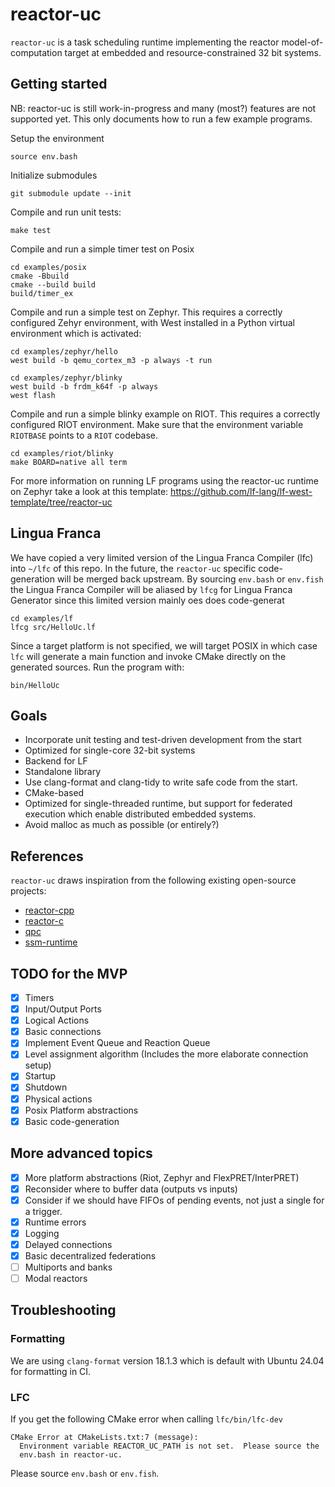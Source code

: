 # reactor-uc

`reactor-uc` is a task scheduling runtime implementing the reactor
model-of-computation target at embedded and resource-constrained 32 bit systems.

## Getting started

NB: reactor-uc is still work-in-progress and many (most?) features are not supported
yet. This only documents how to run a few example programs.

Setup the environment

```
source env.bash
```

Initialize submodules

```
git submodule update --init
```

Compile and run unit tests:

```
make test
```

Compile and run a simple timer test on Posix

```
cd examples/posix
cmake -Bbuild
cmake --build build
build/timer_ex
```

Compile and run a simple test on Zephyr. This requires a correctly configured
Zehyr environment, with West installed in a Python virtual environment which is
activated:

```
cd examples/zephyr/hello
west build -b qemu_cortex_m3 -p always -t run
```

```
cd examples/zephyr/blinky
west build -b frdm_k64f -p always
west flash
```

Compile and run a simple blinky example on RIOT.
This requires a correctly configured RIOT environment.
Make sure that the environment variable `RIOTBASE` points to a `RIOT` codebase.

```
cd examples/riot/blinky
make BOARD=native all term
```

For more information on running LF programs using the reactor-uc runtime on
Zephyr take a look at this template: <https://github.com/lf-lang/lf-west-template/tree/reactor-uc>

## Lingua Franca

We have copied a very limited version of the Lingua Franca Compiler (lfc) into
`~/lfc` of this repo. In the future, the `reactor-uc` specific code-generation
will be merged back upstream. By sourcing `env.bash` or `env.fish` the Lingua
Franca Compiler will be aliased by `lfcg` for Lingua Franca Generator since this
limited version mainly oes does code-generat

```
cd examples/lf
lfcg src/HelloUc.lf
```

Since a target platform is not specified, we will target POSIX in which case
`lfc` will generate a main function and invoke CMake directly on the generated
sources. Run the program with:

```
bin/HelloUc
```

## Goals

- Incorporate unit testing and test-driven development from the start
- Optimized for single-core 32-bit systems
- Backend for LF
- Standalone library
- Use clang-format and clang-tidy to write safe code from the start.
- CMake-based
- Optimized for single-threaded runtime, but support for federated execution
which enable distributed embedded systems.
- Avoid malloc as much as possible (or entirely?)

## References

`reactor-uc` draws inspiration from the following existing open-source projects:

- [reactor-cpp](https://github.com/lf-lang/reactor-cpp)
- [reactor-c](https://github.com/lf-lang/reactor-c)
- [qpc](https://github.com/QuantumLeaps/qpc)
- [ssm-runtime](https://github.com/QuantumLeaps/qpc)

## TODO for the MVP

- [x] Timers
- [x] Input/Output Ports
- [x] Logical Actions
- [x] Basic connections
- [x] Implement Event Queue and Reaction Queue
- [x] Level assignment algorithm (Includes the more elaborate connection setup)
- [x] Startup
- [x] Shutdown
- [x] Physical actions
- [x] Posix Platform abstractions
- [x] Basic code-generation

## More advanced topics

- [x] More platform abstractions (Riot, Zephyr and FlexPRET/InterPRET)
- [x] Reconsider where to buffer data (outputs vs inputs)
- [x] Consider if we should have FIFOs of pending events, not just a single for a trigger.
- [x] Runtime errors
- [x] Logging
- [x] Delayed connections
- [x] Basic decentralized federations
- [ ] Multiports and banks
- [ ] Modal reactors

## Troubleshooting

### Formatting

We are using `clang-format` version 18.1.3 which is default with Ubuntu 24.04 for formatting in CI.

### LFC

If you get the following CMake error when calling `lfc/bin/lfc-dev`

```
CMake Error at CMakeLists.txt:7 (message):
  Environment variable REACTOR_UC_PATH is not set.  Please source the
  env.bash in reactor-uc.
```

Please source `env.bash` or `env.fish`.
